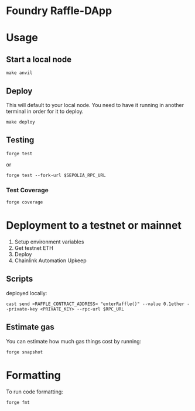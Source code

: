 # Foundry Raffle-DApp

# Usage

## Start a local node

```
make anvil
```

## Deploy

This will default to your local node. You need to have it running in another terminal in order for it to deploy.

```
make deploy
```
## Testing

```
forge test
```

or

```
forge test --fork-url $SEPOLIA_RPC_URL
```

### Test Coverage

```
forge coverage
```

# Deployment to a testnet or mainnet

1. Setup environment variables
2. Get testnet ETH 
3. Deploy
4. Chainlink Automation Upkeep

## Scripts

deployed locally:

```
cast send <RAFFLE_CONTRACT_ADDRESS> "enterRaffle()" --value 0.1ether --private-key <PRIVATE_KEY> --rpc-url $RPC_URL
```


## Estimate gas

You can estimate how much gas things cost by running:

```
forge snapshot
```


# Formatting

To run code formatting:

```
forge fmt
```